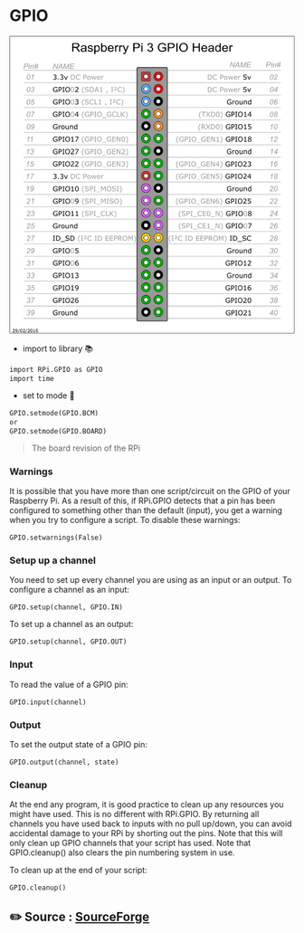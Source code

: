 # GPIO

![](raspbery-pi-3-gpio.png)


- import to library :books:

```
import RPi.GPIO as GPIO
import time
```

- set to mode :wrench:

```
GPIO.setmode(GPIO.BCM)
or
GPIO.setmode(GPIO.BOARD)
```
> The board revision of the RPi

### Warnings

It is possible that you have more than one script/circuit on the GPIO of your Raspberry Pi. As a result of this, if RPi.GPIO detects that a pin has been configured to something other than the default (input), you get a warning when you try to configure a script. To disable these warnings:

```
GPIO.setwarnings(False)
```

### Setup up a channel
You need to set up every channel you are using as an input or an output. To configure a channel as an input:

```
GPIO.setup(channel, GPIO.IN)
```
To set up a channel as an output:

```
GPIO.setup(channel, GPIO.OUT)
```

### Input
To read the value of a GPIO pin:
```
GPIO.input(channel)
```

### Output
To set the output state of a GPIO pin:
```
GPIO.output(channel, state)
```

### Cleanup
At the end any program, it is good practice to clean up any resources you might have used. This is no different with RPi.GPIO. By returning all channels you have used back to inputs with no pull up/down, you can avoid accidental damage to your RPi by shorting out the pins. Note that this will only clean up GPIO channels that your script has used. Note that GPIO.cleanup() also clears the pin numbering system in use.

To clean up at the end of your script:
```
GPIO.cleanup()
```

:pencil2: Source : [SourceForge](https://sourceforge.net/p/raspberry-gpio-python/wiki/BasicUsage/)
---
